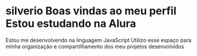 # silverio Boas vindas ao meu perfil Estou estudando na Alura
Estou me desenvolvendo na linguagem JavaScript
Utilizo esse espaço para minha organização e compartilhamento dos meu projetos desenvolvidos












